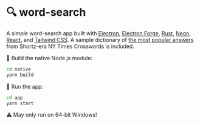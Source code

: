 # 🔍 word-search

A simple word-search app built with [Electron](https://www.electronjs.org/), [Electron Forge](https://www.electronforge.io/), [Rust](https://www.rust-lang.org/), [Neon](https://neon-bindings.com/), [React](https://reactjs.org/), and [Tailwind CSS](https://tailwindcss.com/). A sample dictionary of [the most popular answers](https://www.xwordinfo.com/Popular) from Shortz-era NY Times Crosswords is included.

🔧 Build the native Node.js module:

```sh
cd native
yarn build
```

🚀 Run the app:

```sh
cd app
yarn start
```

⚠️ May only run on 64-bit Windows!